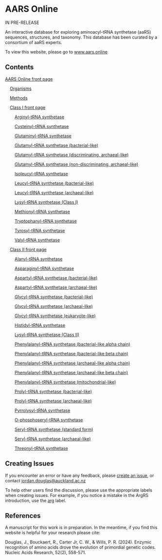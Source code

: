 # AARS Online

IN PRE-RELEASE

An interactive database for exploring aminoacyl-tRNA synthetase (aaRS) sequences, structures, and taxonomy. This database has been curated by a consortium of aaRS experts.


To view this website, please go to www.aars.online



## Contents


[AARS Online front page](https://www.aars.online)

&nbsp;&nbsp;&nbsp;&nbsp;[Organisms](https://www.aars.online/about/organisms)

&nbsp;&nbsp;&nbsp;&nbsp;[Methods](https://www.aars.online/about/methods)


&nbsp;&nbsp;&nbsp;&nbsp;[Class I front page](https://www.aars.online/class1)

&nbsp;&nbsp;&nbsp;&nbsp;&nbsp;&nbsp;&nbsp;&nbsp;[Arginyl-tRNA synthetase](https://www.aars.online/class1/arg)

&nbsp;&nbsp;&nbsp;&nbsp;&nbsp;&nbsp;&nbsp;&nbsp;[Cysteinyl-tRNA synthetase](https://www.aars.online/class1/cys)

&nbsp;&nbsp;&nbsp;&nbsp;&nbsp;&nbsp;&nbsp;&nbsp;[Glutaminyl-tRNA synthetase](https://www.aars.online/class1/gln)

&nbsp;&nbsp;&nbsp;&nbsp;&nbsp;&nbsp;&nbsp;&nbsp;[Glutamyl-tRNA synthetase (bacterial-like)](https://www.aars.online/class1/glu1)

&nbsp;&nbsp;&nbsp;&nbsp;&nbsp;&nbsp;&nbsp;&nbsp;[Glutamyl-tRNA synthetase (discriminating, archaeal-like)](https://www.aars.online/class1/glu3)

&nbsp;&nbsp;&nbsp;&nbsp;&nbsp;&nbsp;&nbsp;&nbsp;[Glutamyl-tRNA synthetase (non-discriminating, archaeal-like)](https://www.aars.online/class1/glu2)

&nbsp;&nbsp;&nbsp;&nbsp;&nbsp;&nbsp;&nbsp;&nbsp;[Isoleucyl-tRNA synthetase](https://www.aars.online/class1/ile)

&nbsp;&nbsp;&nbsp;&nbsp;&nbsp;&nbsp;&nbsp;&nbsp;[Leucyl-tRNA synthetase (bacterial-like)](https://www.aars.online/class1/leu1)

&nbsp;&nbsp;&nbsp;&nbsp;&nbsp;&nbsp;&nbsp;&nbsp;[Leucyl-tRNA synthetase (archaeal-like)](https://www.aars.online/class1/leu2)

&nbsp;&nbsp;&nbsp;&nbsp;&nbsp;&nbsp;&nbsp;&nbsp;[Lysyl-tRNA synthetase (Class I)](https://www.aars.online/class1/lys)

&nbsp;&nbsp;&nbsp;&nbsp;&nbsp;&nbsp;&nbsp;&nbsp;[Methionyl-tRNA synthetase](https://www.aars.online/class1/met)

&nbsp;&nbsp;&nbsp;&nbsp;&nbsp;&nbsp;&nbsp;&nbsp;[Tryptophanyl-tRNA synthetase](https://www.aars.online/class1/trp)

&nbsp;&nbsp;&nbsp;&nbsp;&nbsp;&nbsp;&nbsp;&nbsp;[Tyrosyl-tRNA synthetase](https://www.aars.online/class1/tyr)

&nbsp;&nbsp;&nbsp;&nbsp;&nbsp;&nbsp;&nbsp;&nbsp;[Valyl-tRNA synthetase](https://www.aars.online/class1/val)


&nbsp;&nbsp;&nbsp;&nbsp;[Class II front page](https://www.aars.online/class2)

&nbsp;&nbsp;&nbsp;&nbsp;&nbsp;&nbsp;&nbsp;&nbsp;[Alanyl-tRNA synthetase](https://www.aars.online/class2/ala)

&nbsp;&nbsp;&nbsp;&nbsp;&nbsp;&nbsp;&nbsp;&nbsp;[Asparaginyl-tRNA synthetase](https://www.aars.online/class2/asn)

&nbsp;&nbsp;&nbsp;&nbsp;&nbsp;&nbsp;&nbsp;&nbsp;[Aspartyl-tRNA synthetase (bacterial-like)](https://www.aars.online/class2/asp1)

&nbsp;&nbsp;&nbsp;&nbsp;&nbsp;&nbsp;&nbsp;&nbsp;[Aspartyl-tRNA synthetase (archaeal-like)](https://www.aars.online/class2/asp2)

&nbsp;&nbsp;&nbsp;&nbsp;&nbsp;&nbsp;&nbsp;&nbsp;[Glycyl-tRNA synthetase (bacterial-like)](https://www.aars.online/class2/gly2)

&nbsp;&nbsp;&nbsp;&nbsp;&nbsp;&nbsp;&nbsp;&nbsp;[Glycyl-tRNA synthetase (archaeal-like)](https://www.aars.online/class2/gly1)

&nbsp;&nbsp;&nbsp;&nbsp;&nbsp;&nbsp;&nbsp;&nbsp;[Glycyl-tRNA synthetase (eukaryote-like)](https://www.aars.online/class2/gly3)

&nbsp;&nbsp;&nbsp;&nbsp;&nbsp;&nbsp;&nbsp;&nbsp;[Histidyl-tRNA synthetase](https://www.aars.online/class2/his)

&nbsp;&nbsp;&nbsp;&nbsp;&nbsp;&nbsp;&nbsp;&nbsp;[Lysyl-tRNA synthetase (Class II)](https://www.aars.online/class2/lys)

&nbsp;&nbsp;&nbsp;&nbsp;&nbsp;&nbsp;&nbsp;&nbsp;[Phenylalanyl-tRNA synthetase (bacterial-like alpha chain)](https://www.aars.online/class2/phe1)

&nbsp;&nbsp;&nbsp;&nbsp;&nbsp;&nbsp;&nbsp;&nbsp;[Phenylalanyl-tRNA synthetase (bacterial-like beta chain)](https://www.aars.online/class2/phe2)

&nbsp;&nbsp;&nbsp;&nbsp;&nbsp;&nbsp;&nbsp;&nbsp;[Phenylalanyl-tRNA synthetase (archaeal-like alpha chain)](https://www.aars.online/class2/phe3)

&nbsp;&nbsp;&nbsp;&nbsp;&nbsp;&nbsp;&nbsp;&nbsp;[Phenylalanyl-tRNA synthetase (archaeal-like beta chain)](https://www.aars.online/class2/phe4)

&nbsp;&nbsp;&nbsp;&nbsp;&nbsp;&nbsp;&nbsp;&nbsp;[Phenylalanyl-tRNA synthetase (mitochondrial-like)](https://www.aars.online/class2/phe5)

&nbsp;&nbsp;&nbsp;&nbsp;&nbsp;&nbsp;&nbsp;&nbsp;[Prolyl-tRNA synthetase (bacterial-like)](https://www.aars.online/class2/pro2)

&nbsp;&nbsp;&nbsp;&nbsp;&nbsp;&nbsp;&nbsp;&nbsp;[Prolyl-tRNA synthetase (archaeal-like)](https://www.aars.online/class2/pro1)

&nbsp;&nbsp;&nbsp;&nbsp;&nbsp;&nbsp;&nbsp;&nbsp;[Pyrrolysyl-tRNA synthetase](https://www.aars.online/class2/pyl)

&nbsp;&nbsp;&nbsp;&nbsp;&nbsp;&nbsp;&nbsp;&nbsp;[O-phosphoseryl-tRNA synthetase](https://www.aars.online/class2/sep)

&nbsp;&nbsp;&nbsp;&nbsp;&nbsp;&nbsp;&nbsp;&nbsp;[Seryl-tRNA synthetase (standard form)](https://www.aars.online/class2/ser1)

&nbsp;&nbsp;&nbsp;&nbsp;&nbsp;&nbsp;&nbsp;&nbsp;[Seryl-tRNA synthetase (archaeal-like)](https://www.aars.online/class2/ser2)

&nbsp;&nbsp;&nbsp;&nbsp;&nbsp;&nbsp;&nbsp;&nbsp;[Threonyl-tRNA synthetase](https://www.aars.online/class2/thr)





## Creating Issues

If you encounter an error or have any feedback, please [create an issue](https://github.com/aarsonline/aarsonline.github.io/issues), or contact jordan.douglas@auckland.ac.nz


To help other users find the discussion, please use the appropriate labels when creating issues. For example, if you notice a mistake in the ArgRS introduction, use the [arg](https://github.com/aarsonline/aarsonline.github.io/labels/arg) label.




## References


A manuscript for this work is in preparation. In the meantime, if you find this website is helpful for your research please cite: 

Douglas, J., Bouckaert, R., Carter Jr, C. W., & Wills, P. R. (2024). Enzymic recognition of amino acids drove the evolution of primordial genetic codes. Nucleic Acids Research, 52(2), 558-571.
